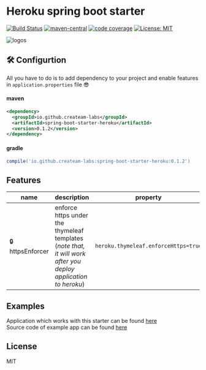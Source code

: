 # Heroku spring boot starter 
[![Build Status](https://travis-ci.org/createam-labs/spring-boot-starter-heroku.svg?branch=master)](https://travis-ci.org/createam-labs/spring-boot-starter-heroku)
[![maven-central](https://img.shields.io/maven-central/v/io.github.createam-labs/spring-boot-starter-heroku.svg)](http://search.maven.org/#artifactdetails%7Cio.github.createam-labs%7Cspring-boot-starter-heroku%7C0.1.1%7Cjar)
[![code coverage](https://codecov.io/gh/createam-labs/spring-boot-starter-heroku/branch/master/graph/badge.svg)](https://codecov.io/gh/createam-labs/spring-boot-starter-heroku)
[![License: MIT](https://img.shields.io/badge/License-MIT-yellow.svg)](https://opensource.org/licenses/MIT)

![logos](https://i.imgur.com/oJgq4p8.png)

## 🛠 Configurtion
All you have to do is to add dependency to your project and enable features in `application.properties` file 😎
#### maven
```xml
<dependency>
  <groupId>io.github.createam-labs</groupId>
  <artifactId>spring-boot-starter-heroku</artifactId>
  <version>0.1.2</version>
</dependency>
```
#### gradle
```groovy
compile('io.github.createam-labs:spring-boot-starter-heroku:0.1.2')
````
##  Features 
| name | description | property |
| ------ | ------ | ------ |
| 🔒httpsEnforcer | enforce https under the thymeleaf templates (_note that, it will work after you deploy application to heroku_) | `heroku.thymeleaf.enforceHttps=true`

## Examples
Application which works with this starter can be found [here](http://createam-labs.herokuapp.com/)  
Source code of example app can be found [here](https://github.com/createam-labs/createam-labs-test-services)

License
----
MIT
